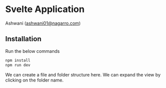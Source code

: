 # Svelte Application 

Ashwani (ashwani01@nagarro.com)

## Installation

Run the below commands

```bash
npm install
npm run dev
```

We can create a file and folder structure here. We can expand the view by clicking on the folder name.

